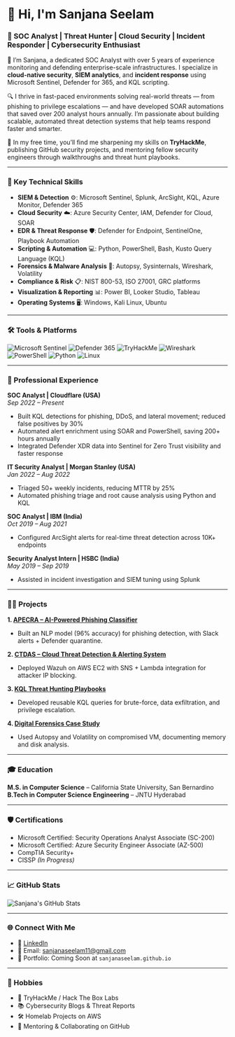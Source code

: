 # 👋 Hi, I'm Sanjana Seelam

### 🚀 SOC Analyst | Threat Hunter | Cloud Security | Incident Responder | Cybersecurity Enthusiast

🧠 I’m Sanjana, a dedicated SOC Analyst with over 5 years of experience monitoring and defending enterprise-scale infrastructures. I specialize in **cloud-native security**, **SIEM analytics**, and **incident response** using Microsoft Sentinel, Defender for 365, and KQL scripting.

🔍 I thrive in fast-paced environments solving real-world threats — from phishing to privilege escalations — and have developed SOAR automations that saved over 200 analyst hours annually. I’m passionate about building scalable, automated threat detection systems that help teams respond faster and smarter.

🧪 In my free time, you’ll find me sharpening my skills on **TryHackMe**, publishing GitHub security projects, and mentoring fellow security engineers through walkthroughs and threat hunt playbooks.

---

### 🔧 Key Technical Skills

- **SIEM & Detection** ⚙️: Microsoft Sentinel, Splunk, ArcSight, KQL, Azure Monitor, Defender 365  
- **Cloud Security** ☁️: Azure Security Center, IAM, Defender for Cloud, SOAR  
- **EDR & Threat Response** 🛡️: Defender for Endpoint, SentinelOne, Playbook Automation  
- **Scripting & Automation** 💻: Python, PowerShell, Bash, Kusto Query Language (KQL)  
- **Forensics & Malware Analysis** 🔬: Autopsy, Sysinternals, Wireshark, Volatility  
- **Compliance & Risk** 📋: NIST 800-53, ISO 27001, GRC platforms  
- **Visualization & Reporting** 📊: Power BI, Looker Studio, Tableau  
- **Operating Systems** 🖥️: Windows, Kali Linux, Ubuntu

---

### 🛠️ Tools & Platforms

![Microsoft Sentinel](https://img.shields.io/badge/Microsoft%20Sentinel-0078D4?style=for-the-badge&logo=Microsoft&logoColor=white)
![Defender 365](https://img.shields.io/badge/Defender%20365-5E5E5E?style=for-the-badge)
![TryHackMe](https://img.shields.io/badge/TryHackMe-212C42?style=for-the-badge&logo=TryHackMe&logoColor=white)
![Wireshark](https://img.shields.io/badge/Wireshark-1679A7?style=for-the-badge&logo=Wireshark&logoColor=white)
![PowerShell](https://img.shields.io/badge/PowerShell-5391FE?style=for-the-badge&logo=powershell&logoColor=white)
![Python](https://img.shields.io/badge/Python-FFD43B?style=for-the-badge&logo=python&logoColor=blue)
![Linux](https://img.shields.io/badge/Linux-FCC624?style=for-the-badge&logo=linux&logoColor=black)

---

### 💼 Professional Experience

**SOC Analyst | Cloudflare (USA)**  
*Sep 2022 – Present*  
- Built KQL detections for phishing, DDoS, and lateral movement; reduced false positives by 30%  
- Automated alert enrichment using SOAR and PowerShell, saving 200+ hours annually  
- Integrated Defender XDR data into Sentinel for Zero Trust visibility and faster response  

**IT Security Analyst | Morgan Stanley (USA)**  
*Jan 2022 – Aug 2022*  
- Triaged 50+ weekly incidents, reducing MTTR by 25%  
- Automated phishing triage and root cause analysis using Python and KQL  

**SOC Analyst | IBM (India)**  
*Oct 2019 – Aug 2021*  
- Configured ArcSight alerts for real-time threat detection across 10K+ endpoints  

**Security Analyst Intern | HSBC (India)**  
*May 2019 – Sep 2019*  
- Assisted in incident investigation and SIEM tuning using Splunk  

---

### 🧑‍💻 Projects

**1. [APECRA – AI-Powered Phishing Classifier](https://github.com/sanjanaseelam/apecra)**  
- Built an NLP model (96% accuracy) for phishing detection, with Slack alerts + Defender quarantine.

**2. [CTDAS – Cloud Threat Detection & Alerting System](https://github.com/sanjanaseelam/ctdas)**  
- Deployed Wazuh on AWS EC2 with SNS + Lambda integration for attacker IP blocking.

**3. [KQL Threat Hunting Playbooks](https://github.com/sanjanaseelam/kql-hunting)**  
- Developed reusable KQL queries for brute-force, data exfiltration, and privilege escalation.

**4. [Digital Forensics Case Study](#)**  
- Used Autopsy and Volatility on compromised VM, documenting memory and disk analysis.

---

### 🎓 Education

**M.S. in Computer Science** – California State University, San Bernardino  
**B.Tech in Computer Science Engineering** – JNTU Hyderabad

---

### 🛡️ Certifications

- Microsoft Certified: Security Operations Analyst Associate (SC-200)  
- Microsoft Certified: Azure Security Engineer Associate (AZ-500)  
- CompTIA Security+  
- CISSP *(In Progress)*

---

### 📈 GitHub Stats

![Sanjana's GitHub Stats](https://github-readme-stats.vercel.app/api?username=sanjanaseelam&show_icons=true&theme=radical)

---

### 🌐 Connect With Me

- 💼 [LinkedIn](https://linkedin.com/in/sanjana9999)  
- 📧 Email: sanjanaseelam11@gmail.com  
- 🔗 Portfolio: Coming Soon at `sanjanaseelam.github.io`

---

### 🎯 Hobbies

- 🧩 TryHackMe / Hack The Box Labs  
- 📚 Cybersecurity Blogs & Threat Reports  
- 🛠️ Homelab Projects on AWS  
- 🤝 Mentoring & Collaborating on GitHub

